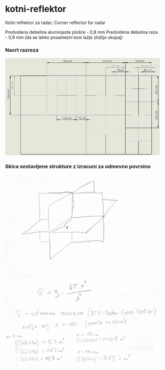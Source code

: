 # kotni-reflektor
Kotni reflektor za radar; Corner reflector for radar

Predvidena debelina aluminjaste plošče - 0,8 mm
Predvidena debelina reza - 0,9 mm (da se lahko posamezni kosi lažje zložijo skupaj)

### Nacrt razreza
![](nacrt-slika.png)
  
  

### Skica sestavljene strukture z izracuni za odmevno povrsino
![](skica-in-izracuni.jpg)

